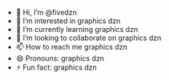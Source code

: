 - 👋 Hi, I’m @fivedzn
- 👀 I’m interested in graphics dzn
- 🌱 I’m currently learning graphics dzn
- 💞️ I’m looking to collaborate on graphics dzn
- 📫 How to reach me graphics dzn
- 😄 Pronouns: graphics dzn
- ⚡ Fun fact: graphics dzn

<!---
fivedzn/fivedzn is a ✨ special ✨ repository because its `README.md` (this file) appears on your GitHub profile.
You can click the Preview link to take a look at your changes.
--->
